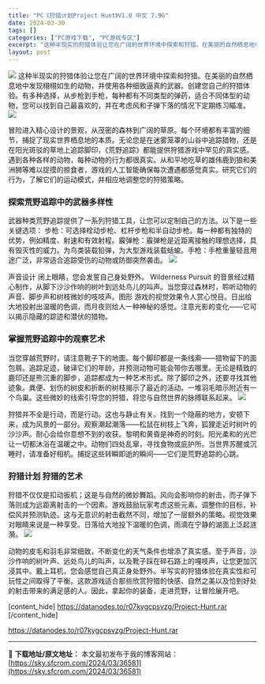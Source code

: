 ```yaml
---
title: "PC《狩猎计划Project Hunt》V1.0 中文 7.9G"
date: 2024-03-30
tags: []
categories: ["PC游戏下载", "PC游戏专区"]
excerpt: "这种半现实的狩猎体验让您在广阔的世界环境中探索和狩猎。在美丽的自然栖息地中发现栩栩如生的动物，并使用各种细致逼真的武器。创建您自己的狩猎体验。有多种选择，从步枪到手枪，每种都有不同类型的弹药，适合不同体型的动物，您可以找到自己最喜欢的，并在考虑风和子弹下落的情况下定期练习瞄准。 冒险进入精心设计的景&hellip;"
layout: post
---
```


<img class="aligncenter" src="https://sky.sfcrom.com/wp-content/uploads/2024/03/22e7e-Project-Hunt-Video-Game-Free-Download-Repacklab-5.jpg.jpeg" />
这种半现实的狩猎体验让您在广阔的世界环境中探索和狩猎。在美丽的自然栖息地中发现栩栩如生的动物，并使用各种细致逼真的武器。创建您自己的狩猎体验。有多种选择，从步枪到手枪，每种都有不同类型的弹药，适合不同体型的动物，您可以找到自己最喜欢的，并在考虑风和子弹下落的情况下定期练习瞄准。

<img src="https://sky.sfcrom.com/wp-content/uploads/2024/03/20240330171455-5ceba.jpeg" />

<span>冒险进入精心设计的景观，从茂密的森林到广阔的草原。每个环境都有丰富的细节，捕捉了现实世界栖息地的本质。无论您是在迷雾笼罩的山谷中追踪猎物，还是在阳光斑驳的草地上追踪脚印，《荒野追踪》都能提供狩猎游戏中罕见的真实感。遇到各种各样的动物，每种动物的行为都很真实。从和平地吃草的雄伟鹿到狼和美洲狮等难以捉摸的掠食者，游戏的人工智能确保每次遭遇都感觉真实。研究它们的行为，了解它们的运动模式，并相应地调整您的狩猎策略。</span>
<h3><span>探索荒野追踪中的武器多样性</span></h3>
<span>武器种类荒野追踪提供了一系列狩猎工具，让您可以定制自己的方法。以下是一些关键选项： 步枪：可选择栓动步枪、杠杆步枪和半自动步枪。每一种都有独特的优势，例如精度、射速和有效射程。霰弹枪：霰弹枪是近距离接触的理想选择，具有毁灭性的威力。为鸟类装载铅弹，为大型游戏装载蛞蝓。手枪：手枪重量轻且用途广泛，非常适合追踪受伤的动物或防御突然袭击。</span>

<img src="https://sky.sfcrom.com/wp-content/uploads/2024/03/20240330171458-84fd1.jpeg" />

<span>声音设计 闭上眼睛，您会发誓自己身处野外。 Wilderness Pursuit 的音景经过精心制作，从脚下沙沙作响的树叶到远处鸟儿的叫声。当您穿过森林时，聆听动物的声音、脚步声和树枝微妙的吱吱声。图形 游戏的视觉效果令人赏心悦目。日出给大地投射出温暖的色调，而月夜则给人一种神秘的感觉。注意光影的变化——它可以揭示隐藏的踪迹和潜伏的猎物。</span>
<h3><span>掌握荒野追踪中的观察艺术</span></h3>
<span>当您穿越荒野时，请注意靴子下的地面。每个脚印都是一条线索——猎物留下的面包屑。追踪足迹，破译它们的年龄，并预测动物可能会带你去哪里。无论是精致的鹿印还是熊沉重的脚步，追踪都成为一种艺术形式。除了脚印之外，还要寻找其他迹象。粪便、划伤的树皮和折断的树枝揭示了最近的活动。一堆羽毛暗示附近有一个鸟巢。这些微妙的线索引导您的狩猎，将您与自然世界的脉搏联系起来。</span>

<img src="https://sky.sfcrom.com/wp-content/uploads/2024/03/20240330171502-852b9.jpeg" />

<span>狩猎并不全是行动，而是行动。这也与静止有关。找到一个隐蔽的地方，安顿下来，成为风景的一部分。观察潮起潮落——松鼠在树枝上飞奔，狐狸走近时树叶的沙沙声。耐心会给你意想不到的收获。黎明和黄昏是神奇的时刻。阳光柔和的光芒让一切都沐浴在温暖之中。动物们四处乱窜，寻找食物或庇护所。当世界苏醒或沉睡时，请准备好相机。捕捉这些转瞬即逝的瞬间——它们是荒野追踪的心跳。</span>
<h3><span>狩猎计划 狩猎的艺术</span></h3>
<span>狩猎不仅仅是扣动扳机；这是与自然的微妙舞蹈。风向会影响你的射击，而子弹下落则成为远距离射击的一个因素。游戏鼓励玩家考虑这些元素。调整你的目标，补偿风并预测轨迹。这与无意识的射击截然不同，增加了一层额外的策略。视觉效果对眼睛来说是一种享受。日落给大地投下温暖的色调，雨滴在宁静的湖面上泛起涟漪。</span>

<img src="https://sky.sfcrom.com/wp-content/uploads/2024/03/20240330171505-920a2.jpeg" />

动物的皮毛和羽毛非常细致，不断变化的天气条件也增添了真实感。至于声音，沙沙作响的树叶声、远处鸟儿的叫声，以及靴子踩在碎石路上的嘎吱声，让您更加沉浸其中。戴上耳机，您会感觉自己真正身处野外。半写实的狩猎体验在真实性和可玩性之间取得了平衡。这款游戏适合那些欣赏狩猎的快感、自然之美以及恰到好处的射击带来的满足感的人。因此，拿起你的装备，走进荒野，让冒险展开吧。

[content_hide]
https://datanodes.to/r07kygcpsvzg/Project-Hunt.rar
[/content_hide]

<!--wechatfans start-->
https://datanodes.to/r07kygcpsvzg/Project-Hunt.rar
<!--wechatfans end-->

---
📖 **下载地址/原文地址：** 本文最初发布于我的博客网站：[https://sky.sfcrom.com/2024/03/36581](https://sky.sfcrom.com/2024/03/36581)
